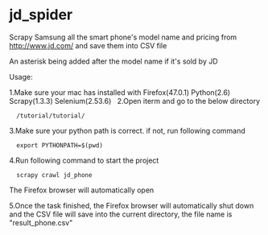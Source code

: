 # jd_spider
Scrapy Samsung all the smart phone's model name and pricing from http://www.jd.com/ and save them into CSV file

An asterisk being added after the model name if it's sold by JD 

Usage:

1.Make sure your mac has installed with Firefox(47.0.1) Python(2.6) Scrapy(1.3.3) Selenium(2.53.6)
  
2.Open iterm and go to the below directory
  
      /tutorial/tutorial/
      
3.Make sure your python path is correct. if not, run following command
      
      export PYTHONPATH=$(pwd)   
      
4.Run following command to start the project
      
      scrapy crawl jd_phone
      
  The Firefox browser will automatically open
  
5.Once the task finished, the Firefox browser will automatically shut down and the CSV file will save into the current directory, the file name is "result_phone.csv"
